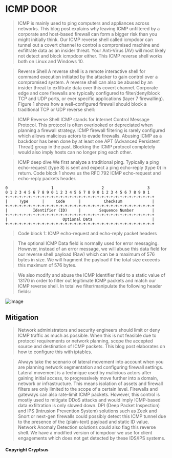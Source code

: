 # ICMP DOOR

>ICMP is mainly used to ping computers and appliances across networks. This blog post explains why leaving ICMP unfiltered by a corporate and host-based firewall can form a bigger risk than you might initially think. Our ICMP reverse shell called icmpdoor can tunnel out a covert channel to control a compromised machine and exfiltrate data as an insider threat. Your Anti-Virus (AV) will most likely not detect and block icmpdoor either. This ICMP reverse shell works both on Linux and Windows 10.

>Reverse Shell
A reverse shell is a remote interactive shell for command execution initiated by the attacker to gain control over a compromised system. A reverse shell can also be abused by an insider threat to exfiltrate data over this covert channel. Corporate edge and core firewalls are typically configured to filter/deny/block TCP and UDP ports, or ever specific applications (layer 7 firewalling). Figure 1 shows how a well-configured firewall should block a traditional TCP or UDP reverse shell:

>ICMP Reverse Shell
ICMP stands for Internet Control Message Protocol. This protocol is often overlooked or depreciated when planning a firewall strategy. ICMP firewall filtering is rarely configured which allows malicious actors to evade firewalls. Abusing ICMP as a backdoor has been done by at least one APT (Advanced Persistent Threat) group in the past. Blocking the ICMP protocol completely would also imply hosts can no longer ping each other.

>ICMP deep dive
We first analyze a traditional ping. Typically a ping echo-request (type 8) is sent and expect a ping echo-reply (type 0) in return. Code block 1 shows us the RFC 792 ICMP echo-request and echo-reply packets header.
```
0                   1                     2                   3
0 1 2 3 4 5 6 7 8 9 0 1 2 3 4 5 6 7 8 9 0 1 2 3 4 5 6 7 8 9 0 1
+-+-+-+-+-+-+-+-+-+-+-+-+-+-+-+-+-+-+-+-+-+-+-+-+-+-+-+-+-+-+-+-+
|     Type      |     Code      |          Checksum             |
+-+-+-+-+-+-+-+-+-+-+-+-+-+-+-+-+-+-+-+-+-+-+-+-+-+-+-+-+-+-+-+-+
|           Identifier (ID)     |        Sequence Number        |
+-+-+-+-+-+-+-+-+-+-+-+-+-+-+-+-+-+-+-+-+-+-+-+-+-+-+-+-+-+-+-+-+
|                        Optional Data                          |
+-+-+-+-+-+-+-+-+-+-+-+-+-+-+-+-+-+-+-+-+-+-+-+-+-+-+-+-+-+-+-+-+
```
>Code block 1: ICMP echo-request and echo-reply packet headers

>The optional ICMP Data field is normally used for error messaging. However, instead of an error message, we will abuse this data field for our reverse shell payload (Raw) which can be a maximum of 576 bytes in size. We will fragment the payload if the total size exceeds this maximum of 576 bytes.

>We also modify and abuse the ICMP Identifier field to a static value of 13170 in order to filter out legitimate ICMP packets and match our ICMP reverse shell. In total we filter/manipulate the following header fields:

![image](https://user-images.githubusercontent.com/83721477/146623147-83af23a5-63c5-4b3a-935b-38cc0da04119.png)

## Mitigation
>Network administrators and security engineers should limit or deny ICMP traffic as much as possible. When this is not feasible due to protocol requirements or network planning, scope the accepted source and destination of ICMP packets. This blog post elaborates on how to configure this with iptables.

>Always take the scenario of lateral movement into account when you are planning network segmentation and configuring firewall settings. Lateral movement is a technique used by malicious actors after gaining initial access, to progressively move further into a domain, network or infrastructure. This means isolation of assets and firewall filters are only limited to the scope of a certain level.
Firewalls and gateways can also rate-limit ICMP packets. However, this control is mostly used to mitigate DDoS attacks and would imply ICMP-based data exfiltration is only slowed down.
DPI (Deep Packet Inspection) and IPS (Intrusion Prevention System) solutions such as Zeek and Snort or next-gen firewalls could possibly detect this ICMP tunnel due to the presence of the (plain-text) payload and static ID value. Network Anomaly Detection solutions could also flag this reverse shell. We have a modified version of icmpdoor we use for client engagements which does not get detected by these IDS/IPS systems.

#### Copyright Cryptsus
